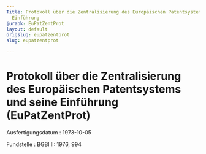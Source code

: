 ```yaml
---
Title: Protokoll über die Zentralisierung des Europäischen Patentsystems und seine
  Einführung
jurabk: EuPatZentProt
layout: default
origslug: eupatzentprot
slug: eupatzentprot

---
```


# Protokoll über die Zentralisierung des Europäischen Patentsystems und seine Einführung (EuPatZentProt)

Ausfertigungsdatum
:   1973-10-05

Fundstelle
:   BGBl II: 1976, 994

